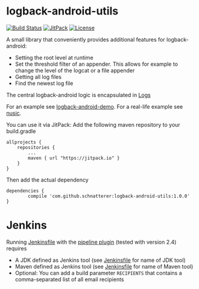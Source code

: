 logback-android-utils
====================

[![Build Status](https://travis-ci.org/schnatterer/logback-android-utils.svg?branch=master)](https://travis-ci.org/schnatterer/logback-android-utils)
 [![JitPack](https://jitpack.io/v/schnatterer/logback-android-utils.svg)](https://jitpack.io/#schnatterer/logback-android-utils)
 [![License](https://img.shields.io/github/license/schnatterer/logback-android-utils.svg)](LICENSE)
 
A small library that conveniently provides additional features for logback-android:

- Setting the root level at runtime
- Set the threshold filter of an appender. This allows for example to change the level of the logcat or a file appender
- Getting all log files
- Find the newest log file

The central logback-android logic is encapsulated in [Logs](src/main/java/info/schnatterer/logbackandroidutils/Logs.java)
 
For an example see [logback-android-demo](https://github.com/schnatterer/logback-android-demo/).
For a real-life example see [nusic](https://github.com/schnatterer/nusic).

You can use it via JitPack:
Add the following maven repository to your build.gradle

	allprojects {
		repositories {
			...
			maven { url "https://jitpack.io" }
		}
	}
Then add the actual dependency

	dependencies {
	        compile 'com.github.schnatterer:logback-android-utils:1.0.0'
	}
    

# Jenkins
Running [Jenkinsfile](Jenkinsfile) with the [pipeline plugin](https://wiki.jenkins-ci.org/display/JENKINS/Pipeline+Plugin) (tested with version 2.4) requires
- A JDK defined as  Jenkins tool (see [Jenkinsfile](Jenkinsfile) for name of JDK tool)
- Maven defined as Jenkins tool (see [Jenkinsfile](Jenkinsfile) for name of Maven tool)
- Optional: You can add a build parameter `RECIPIENTS` that contains a comma-separated list of all email recipients
